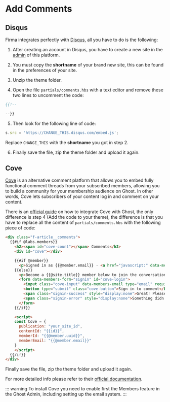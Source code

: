 # Add Comments

## Disqus

Firma integrates perfectly with [Disqus](https://disqus.com/), all you have to do is the following:

1. After creating an account in Disqus, you have to create a new site in the [admin](https://disqus.com/admin) of this platform.

2. You must copy the **shortname** of your brand new site, this can be found in the preferences of your site.

3. Unzip the theme folder.

4. Open the file `partials/comments.hbs` with a text editor and remove these two lines to uncomment the code:

```hbs
{{!--
```

```hbs
--}}
```

5. Then look for the following line of code:

```js
s.src = 'https://CHANGE_THIS.disqus.com/embed.js';
```

Replace `CHANGE_THIS` with the **shortname** you got in step 2.

6. Finally save the file, zip the theme folder and upload it again.

## Cove

[Cove](https://cove.chat/) is an alternative comment platform that allows you to embed fully functional comment threads from your subscribed members, allowing you to build a community for your membership audience on Ghost. In other words, Cove lets subscribers of your content log in and comment on your content.

There is an [official guide](https://ghost.org/integrations/cove-comments/) on how to integrate Cove with Ghost, the only difference is step 4 (Add the code to your theme), the difference is that you have to replace all the content of `partials/comments.hbs` with the following piece of code:

```html
<div class="f-article__comments">
  {{#if @labs.members}}
    <h2><span id="cove-count"></span> Comments</h2>
    <div id="cove"></div>

    {{#if @member}}
      <p>Signed in as {{@member.email}} · <a href="javascript:" data-members-signout>Sign out</a></p>
    {{else}}
      <p>Become a {{@site.title}} member below to join the conversation (it's free!). As a member, you will also receive new posts by email (you can unsubscribe at any time).</p>
      <form data-members-form="signin" id="cove-login">
        <input class="cove-input" data-members-email type="email" required="true" placeholder="your@email.com" />
        <button type="submit" class="cove-button">Sign in to comment</button>
        <span class="signin-success" style="display:none">Great! Please check your inbox for a log in link.</span>
        <span class="signin-error" style="display:none">Something didn't work. Please try again.</span>
      </form>
    {{/if}}

    <script>
    const Cove = {
      publication: "your_site_id",
      contentId: "{{id}}",
      memberId: "{{@member.uuid}}",
      memberEmail: "{{@member.email}}"
    }
    </script>
  {{/if}}
</div>
```

Finally save the file, zip the theme folder and upload it again.

For more detailed info please refer to their [official documentation](https://cove.chat/help/install-cove-in-ghost/).

::: warning
To install Cove you need to enable first the Members feature in the Ghost Admin, including setting up the email system.
:::
